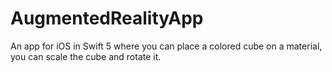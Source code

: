 # AugmentedRealityApp
An app for iOS in Swift 5 where you can place a colored cube on a material, you can scale the cube and rotate it.

